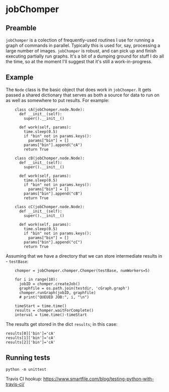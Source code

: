 # jobChomper

## Preamble

`jobChomper` is a colection of frequently-used routines I use for running a graph of commands in parallel. Typically this is used for, say, processing a large number of images. `jobChomper` is robust, and can pick up and finish executing partially run graphs. It's a bit of a dumping ground for stuff I do all the time, so at the moment I'll suggest that it's still a work-in-progress.

## Example

The `Node` class is the basic object that does work in `jobChomper`. It gets passed a shared dictionary that serves as both a source for data to run on as well as somewhere to put results. For example:

```
	class cA(jobChomper.node.Node):
	  def __init__(self):
	    super().__init__()

	  def work(self, params):
	    time.sleep(0.5)
	    if "bin" not in params.keys():
	      params["bin"] = []
	    params["bin"].append("cA")
	    return True

	class cB(jobChomper.node.Node):
	  def __init__(self):
	    super().__init__()

	  def work(self, params):
	    time.sleep(0.5)
	    if "bin" not in params.keys():
	      params["bin"] = []
	    params["bin"].append("cB")
	    return True

	class cC(jobChomper.node.Node):
	  def __init__(self):
	    super().__init__()

	  def work(self, params):
	    time.sleep(0.5)
	    if "bin" not in params.keys():
	      params["bin"] = []
	    params["bin"].append("cC")
	    return True
```

Assuming that we have a directory that we can store intermediate results in - `testBase`:
```
	chomper = jobChomper.chomper.Chomper(testBase, numWorkers=5)

	for i in range(10):
	  jobID = chomper.createJob()
	  graphfile = os.path.join(testdir, 'cGraph.graph')
	  chomper.runGraph(jobID, graphfile)
	  # print("QUEUED JOB:", i, "\n")

	timeStart = time.time()
	results = chomper.waitForComplete()
	interval = time.time()-timeStart
```

The results get stored in the dict `results`; in this case:
```
results[0]['bin']='cA'
results[1]['bin']='cA'
results[2]['bin']='cA'
```

## Running tests

`python -m unittest`

Travis CI hookup: https://www.smartfile.com/blog/testing-python-with-travis-ci/
